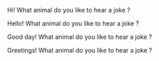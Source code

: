 Hi! What animal do you like to hear a joke ?

Hello! What animal do you like to hear a joke ?

Good day! What animal do you like to hear a joke ?

Greetings! What animal do you like to hear a joke ?